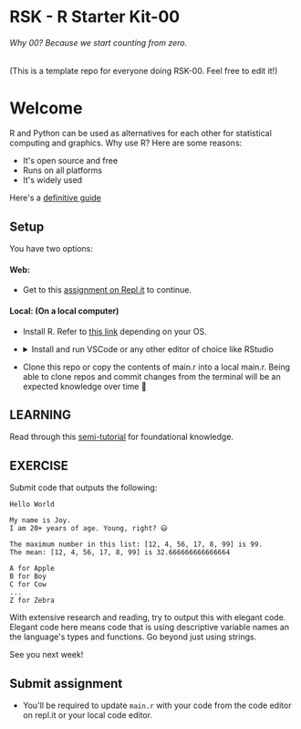 # RSK - R Starter Kit-00

###### Why 00? Because we start counting from zero.

(This is a template repo for everyone doing RSK-00. Feel free to edit it!)

# Welcome

R and Python can be used as alternatives for each other for statistical computing and graphics. Why use R? Here are some reasons:
- It's open source and free
- Runs on all platforms
- It's widely used

Here's a [definitive guide](https://www.datamentor.io/r-programming/)

## Setup
You have two options:

#### Web:

- Get to this [assignment on Repl.it](https://repl.it/teacher/assignments/4760942) to continue.


#### Local: (On a local computer)

- Install R. Refer to [this link](https://www.datamentor.io/r-programming/#run-r-programming) depending on your OS.
- <details>
  <summary>Install and run VSCode or any other editor of choice like RStudio</summary>

  [VSCode](https://code.visualstudio.com/) is a popular editor.
  
  Install [R extension on VSCode](https://marketplace.visualstudio.com/items?itemName=Ikuyadeu.r) (optional)

  [RStudio](https://rstudio.com/products/rstudio/download/) is an alternative.

  </details>

- Clone this repo or copy the contents of main.r into a local main.r. Being able to clone repos and commit changes from the terminal will be an expected knowledge over time 💪

## LEARNING
Read through this [semi-tutorial](https://www.datamentor.io/r-programming/#first-r-program) for foundational knowledge.

## EXERCISE
Submit code that outputs the following:
```
Hello World

My name is Joy.
I am 20+ years of age. Young, right? 😃

The maximum number in this list: [12, 4, 56, 17, 8, 99] is 99.
The mean: [12, 4, 56, 17, 8, 99] is 32.666666666666664

A for Apple
B for Boy
C for Cow
...
Z for Zebra
```

With extensive research and reading, try to output this with elegant code. Elegant code here means code that is using descriptive variable names an the language's types and functions. Go beyond just using strings.

See you next week!

## Submit assignment

- You'll be required to update `main.r` with your code from the code editor on repl.it or your local code editor.
